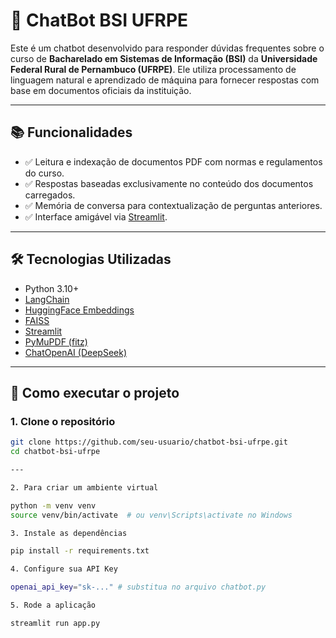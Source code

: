 # 🤖 ChatBot BSI UFRPE

Este é um chatbot desenvolvido para responder dúvidas frequentes sobre o curso de **Bacharelado em Sistemas de Informação (BSI)** da **Universidade Federal Rural de Pernambuco (UFRPE)**. Ele utiliza processamento de linguagem natural e aprendizado de máquina para fornecer respostas com base em documentos oficiais da instituição.

---

## 📚 Funcionalidades

- ✅ Leitura e indexação de documentos PDF com normas e regulamentos do curso.
- ✅ Respostas baseadas exclusivamente no conteúdo dos documentos carregados.
- ✅ Memória de conversa para contextualização de perguntas anteriores.
- ✅ Interface amigável via [Streamlit](https://streamlit.io).

---

## 🛠️ Tecnologias Utilizadas

- Python 3.10+
- [LangChain](https://www.langchain.com/)
- [HuggingFace Embeddings](https://huggingface.co/)
- [FAISS](https://github.com/facebookresearch/faiss)
- [Streamlit](https://streamlit.io/)
- [PyMuPDF (fitz)](https://pymupdf.readthedocs.io/)
- [ChatOpenAI (DeepSeek)](https://deepseek.com/)

---

## 🚀 Como executar o projeto

### 1. Clone o repositório

```bash
git clone https://github.com/seu-usuario/chatbot-bsi-ufrpe.git
cd chatbot-bsi-ufrpe

---

2. Para criar um ambiente virtual

python -m venv venv
source venv/bin/activate  # ou venv\Scripts\activate no Windows

3. Instale as dependências

pip install -r requirements.txt

4. Configure sua API Key

openai_api_key="sk-..." # substitua no arquivo chatbot.py

5. Rode a aplicação

streamlit run app.py
